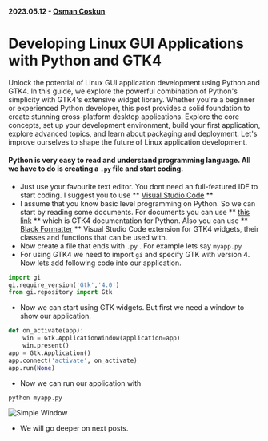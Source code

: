 #### 2023.05.12 - [Osman Coskun](https://github.com/osmancoskun) 
# Developing Linux GUI Applications with Python and GTK4 

Unlock the potential of Linux GUI application development using Python and GTK4. In this guide, we explore the powerful combination of Python's simplicity with GTK4's extensive widget library. Whether you're a beginner or experienced Python developer, this post provides a solid foundation to create stunning cross-platform desktop applications. Explore the core concepts, set up your development environment, build your first application, explore advanced topics, and learn about packaging and deployment. Let's improve ourselves to shape the future of Linux application development.
#### Python is very easy to read and understand programming language. All we have to do is creating a `.py` file and start coding.
* Just use your favourite text editor. You dont need an full-featured IDE to start coding. I suggest you to use ** [Visual Studio Code](https://code.visualstudio.com/) **
* I assume that you know basic level programming on Python. So we can start by reading some documents. For documents you can use ** [this link](https://amolenaar.github.io/pgi-docgen/) ** which is GTK4 documentation for Python. Also you can use ** [Black Formatter](https://marketplace.visualstudio.com/items?itemName=ms-python.black-formatter) ** Visual Studio Code extension for GTK4 widgets, their classes and functions that can be used with.
* Now create a file that ends with `.py` . For example lets say `myapp.py`
* For using GTK4 we need to import `gi` and specify GTK with version 4. Now lets add following code into our application.
```python
import gi
gi.require_version('Gtk','4.0')
from gi.repository import Gtk
```
* Now we can start using GTK widgets. But first we need a window to show our application.
```python
def on_activate(app):
    win = Gtk.ApplicationWindow(application=app)
    win.present()
app = Gtk.Application()
app.connect('activate', on_activate)
app.run(None)
```
* Now we can run our application with 
```bash
python myapp.py
```
![Simple Window](https://raw.githubusercontent.com/pardus/pardus.github.io/main/src/lib/assets/python-gtk-00-1.png)
* We will go deeper on next posts.